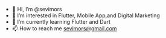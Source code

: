 - 👋 Hi, I’m @sevimors
- 👀 I’m interested in Flutter, Mobile App,and Digital Marketing
- 🌱 I’m currently learning Flutter and Dart
- 📫 How to reach me sevimors@gmail.com

<!---
sevimors/sevimors is a ✨ special ✨ repository because its `README.md` (this file) appears on your GitHub profile.
You can click the Preview link to take a look at your changes.
--->
